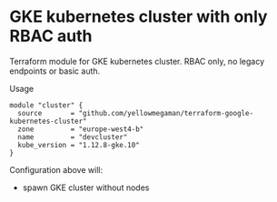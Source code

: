 # GKE kubernetes cluster with only RBAC auth

Terraform module for GKE kubernetes cluster.
RBAC only, no legacy endpoints or basic auth.

Usage

```
module "cluster" {
  source       = "github.com/yellowmegaman/terraform-google-kubernetes-cluster"
  zone         = "europe-west4-b"
  name         = "devcluster"
  kube_version = "1.12.8-gke.10"
}
```

Configuration above will:
- spawn GKE cluster without nodes
